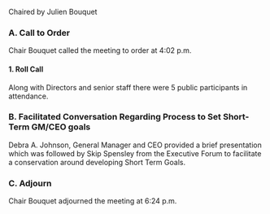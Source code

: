 Chaired by Julien Bouquet

### A. Call to Order

Chair Bouquet called the meeting to order at 4:02 p.m.

#### 1. Roll Call

Along with Directors and senior staff there were 5 public participants in attendance.

### B. Facilitated Conversation Regarding Process to Set Short-Term GM/CEO goals

Debra A. Johnson, General Manager and CEO provided a brief presentation which was followed by Skip Spensley from the Executive Forum to facilitate a conservation around developing Short Term Goals.

### C. Adjourn

Chair Bouquet adjourned the meeting at 6:24 p.m.